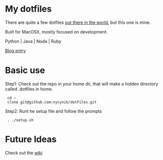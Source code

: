 # My dotfiles

There are quite a few dotfiles [out there in the world](https://dotfiles.github.io/), but this one is mine.

Built for MacOSX, mostly focused on development.

Python | Java | Node | Ruby

[Blog entry](http://mikelynchgames.com/software-development/setting-up-a-new-mac-for-development/)

# Basic use

Step1: Check out the repo in your home dir, that will make a hidden directory called .dotfiles in home.

     cd ~
     clone git@github.com:nycynik/dotFiles.git
     
Step2: Runt he setup file and follow the prompts

     . ./setup.sh
     

# Future Ideas

Check out the [wiki](https://github.com/nycynik/dotFiles/wiki)
